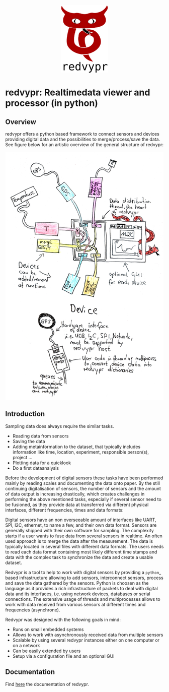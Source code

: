 
<h1 align="center"> <img src="doc/source/figures/logo_v03.1.png" alt="Redvypr logo" width="150"/></h1>


redvypr: Realtimedata viewer and processor (in python)
======================================================

Overview
--------
redvypr offers a python based framework to connect sensors and devices providing digital data and the possibilities to merge/process/save the data. See figure below for an artistic overview of the general structure of redvypr:

![Artistic view of redvyprs general structure](doc/source/figures/redvypr_overview_merged_v01_small.png)

Introduction
------------


Sampling data does always require the similar tasks.

- Reading data from sensors
- Saving the data 
- Adding metainformation to the dataset, that typically includes
  information like time, location, experiment, responsible person(s),
  project ...
- Plotting data for a quicklook
- Do a first dataanalysis

Before the development of digital sensors these tasks have been
performed mainly by reading scales and documenting the data onto
paper. By the still continuing digitalisation of sensors, the number
of sensors and the amount of data output is increasing drastically,
which creates challenges in performing the above mentioned tasks,
especially if several sensor need to be fusioned, as they provide data
at transferred via different physical interfaces, different
frequencies, times and data formats:

Digital sensors have an non overseeable amount of interfaces like
UART, SPI, I2C, ethernet, to name a few, and their own data
format. Sensors are generally shipped with their own software for
sampling. The complexity starts if a user wants to fuse data from
several sensors in realtime. An often used approach is to merge the
data after the measurement. The data is typically located in several
files with different data formats. The users needs to read each data
format containing most likely different time stamps and data with the
complex task to synchronize the data and create a usable dataset.

Redvypr is a tool to help to work with digital sensors by providing a
`python`_ based infrastructure allowing to add sensors, interconnect
sensors, process and save the data gathered by the sensors. Python is
choosen as the language as it provides a rich infrastructure of
packets to deal with digital data and its interfaces, i.e. using
network devices, databases or serial connections. The extensive usage
of threads and multiprocesses allows to work with data received from
various sensors at different times and frequencies (asynchrone).

Redvypr was designed with the following goals in mind:
- Runs on small embedded systems
- Allows to work with asynchronously received data from multiple sensors
- Scalable by using several redvypr instances either on one computer or on a network
- Can be easily extended by users
- Setup via a configuration file and an optional GUI


Documentation
-------------
Find [here](https://redvypr.readthedocs.io) the documentation of redvypr.


